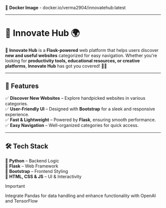 🚀 **Docker Image** - docker.io/verma2904/innovatehub:latest

---

# 🌟 Innovate Hub 🌍

🚀 **Innovate Hub** is a **Flask-powered** web platform that helps users discover **new and useful websites** categorized for easy navigation. Whether you're looking for **productivity tools, educational resources, or creative platforms**, **Innovate Hub** has got you covered! 🎯💡

---

## 📌 Features

✅ **Discover New Websites** – Explore handpicked websites in various categories.  
✅ **User-Friendly UI** – Designed with **Bootstrap** for a sleek and responsive experience.  
✅ **Fast & Lightweight** – Powered by **Flask**, ensuring smooth performance.  
✅ **Easy Navigation** – Well-organized categories for quick access.

---

## 🛠️ Tech Stack

🔹 **Python** – Backend Logic  
🔹 **Flask** – Web Framework  
🔹 **Bootstrap** – Frontend Styling  
🔹 **HTML, CSS & JS** – UI & Interactivity

> [!IMPORTANT]
> Integrate Pandas for data handling and enhance functionality with OpenAI and TensorFlow
